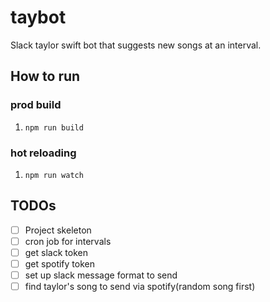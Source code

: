 # taybot
Slack taylor swift bot that suggests new songs at an interval.

## How to run

### prod build
1. `npm run build`

### hot reloading
1. `npm run watch`


## TODOs
- [ ] Project skeleton
- [ ] cron job for intervals
- [ ] get slack token
- [ ] get spotify token
- [ ] set up slack message format to send
- [ ] find taylor's song to send via spotify(random song first)